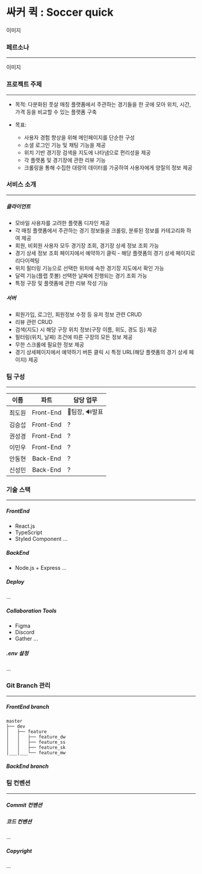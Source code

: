 # 싸커 퀵 : Soccer quick

이미지

### 페르소나
<hr>

이미지

### 프로젝트 주제
<hr>

- 목적: 다분화된 풋살 매칭 플랫폼에서 주관하는 경기들을 한 곳에 모아 위치, 시간, 가격 등을 비교할 수 있는 플랫폼 구축<br>

- 목표:
  - 사용자 경험 향상을 위해 메인페이지를 단순한 구성
  - 소셜 로그인 기능 및 채팅 기능을 제공
  - 위치 기반 경기장 검색을 지도에 나타냄으로 편리성을 제공
  - 각 플랫폼 및 경기장에 관한 리뷰 기능
  - 크롤링을 통해 수집한 대량의 데이터를 가공하여 사용자에게 양질의 정보 제공
   

### 서비스 소개
<hr>

##### 클라이언트
  - 모바일 사용자를 고려한 플랫폼 디자인 제공
  - 각 매칭 플랫폼에서 주관하는 경기 정보들을 크롤링, 분류된 정보를 카테고리화 하여 제공
  - 회원, 비회원 사용자 모두 경기장 조회, 경기장 상세 정보 조회 가능
  - 경기 상세 정보 조회 페이지에서 예약하기 클릭 - 해당 플랫폼의 경기 상세 페이지로 리다이렉팅
  - 위치 필터링 기능으로 선택한 위치에 속한 경기장 지도에서 확인 가능
  - 달력 기능(플랩 풋볼) 선택한 날짜에 진행되는 경기 조회 가능
  - 특정 구장 및 플랫폼에 관한 리뷰 작성 기능

##### 서버
  - 회원가입, 로그인, 회원정보 수정 등 유저 정보 관련 CRUD
  - 리뷰 관련 CRUD
  - 검색(지도) 시 해당 구장 위치 정보(구장 이름, 위도, 경도 등) 제공
  - 필터링(위치, 날짜) 조건에 따른 구장의 모든 정보 제공
  - 무한 스크롤에 필요한 정보 제공
  - 경기 상세페이지에서 예약하기 버튼 클릭 시 특정 URL(해당 플랫폼의 경기 상세 페이지) 제공  

### 팀 구성
<hr>

|  이름  |   파트   | 담당 업무 |
| :----: | :-------: | -------------------------------------------------------------------------------------------------------------------------------------------------------------------- |
| 최도원 | Front-End | 👑팀장, 🔊발표 |
| 김승섭 | Front-End | ?  |
| 권성경 | Front-End | ?  |
| 이민우 | Front-End | ?  |
| 안동현 | Back-End | ? |
| 신성민 | Back-End | ? |

### 기술 스택
<hr>

##### FrontEnd
- React.js
- TypeScript
- Styled Component
...
##### BackEnd
- Node.js + Express
...

##### Deploy
...
##### Collaboration Tools
- Figma
- Discord
- Gather
...

##### .env 설정
...

### Git Branch 관리
<hr>

##### FrontEnd branch
```
master
├── dev
│   ├── feature
│   │   ├── feature_dw
│   │   ├── feature_ss
│   │   ├── feature_sk
│___│___└── feature_mw
```

##### BackEnd branch


### 팀 컨벤션
<hr>

##### Commit 컨벤션

##### 코드 컨벤션
...

##### Copyright
...
